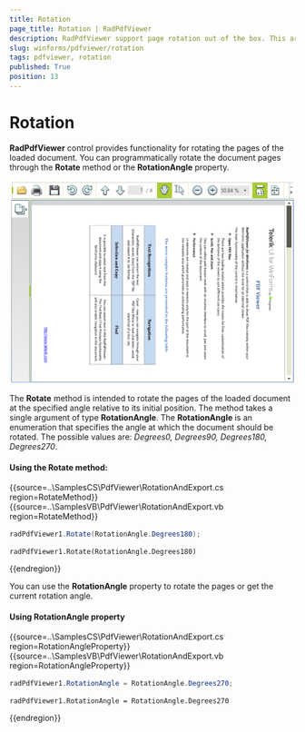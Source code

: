 ```yaml
---
title: Rotation
page_title: Rotation | RadPdfViewer
description: RadPdfViewer support page rotation out of the box. This article describes how you can rotate pages in the code.
slug: winforms/pdfviewer/rotation
tags: pdfviewer, rotation
published: True
position: 13
---
```


# Rotation

__RadPdfViewer__ control provides functionality for rotating the pages of the loaded document. You can programmatically rotate the document pages through the __Rotate__ method or the __RotationAngle__ property.   

![pdfviewer-rotation001](images/pdfviewer-rotation001.png)        

The __Rotate__ method is intended to rotate the pages of the loaded document at the specified angle relative to its initial position. The method takes a single argument of type __RotationAngle__. The __RotationAngle__ is an enumeration that specifies the angle at which the document should be rotated. The possible values are: *Degrees0, Degrees90, Degrees180, Degrees270*.

#### Using the Rotate method:

{{source=..\SamplesCS\PdfViewer\RotationAndExport.cs region=RotateMethod}} 
{{source=..\SamplesVB\PdfViewer\RotationAndExport.vb region=RotateMethod}}
````C#
radPdfViewer1.Rotate(RotationAngle.Degrees180);

````
````VB.NET
radPdfViewer1.Rotate(RotationAngle.Degrees180)

```` 


{{endregion}}

You can use the __RotationAngle__ property to rotate the pages or get the current rotation angle.

#### Using RotationAngle property

{{source=..\SamplesCS\PdfViewer\RotationAndExport.cs region=RotationAngleProperty}} 
{{source=..\SamplesVB\PdfViewer\RotationAndExport.vb region=RotationAngleProperty}}
````C#
radPdfViewer1.RotationAngle = RotationAngle.Degrees270;

````
````VB.NET
radPdfViewer1.RotationAngle = RotationAngle.Degrees270

```` 


{{endregion}}